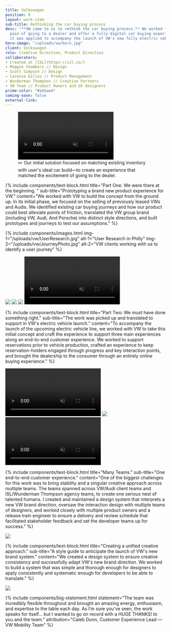 ```yaml
---
title: Volkswagen
position: 0
layout: work-item
sub-title: Rethinking the car buying process
desc: "**VW came to us to rethink the car buying process.** We worked to ditch the
  pain of going to a dealer and offer a fully digital car buying experience. Later,
  it was applied to accompany the launch of VW's new fully electric vehicles."
hero-image: "/uploads/vw/hero.jpg"
client: Volkswagon
role: Creative Direction, Product Direction
collaborators:
- Created at [ISL](https://isl.co/)
- Maggie Chambers // Design
- Scott Simpson // Design
- Caresse Gilles // Product Management
- Wunderman Thompson // Creative Partners
- VW Team // Product Owners and UX designers
prime-color: "#a5bae4"
coming-soon: false
external-link: 
---
```


<figure class="figure paddedVideo">
    <video autoplay controls loop muted>
        <source src="/uploads/vw/MogoHome.mp4" type="video/mp4">
    </video>
  <figcaption>✏️ Our initial solution focused on matching existing inventory with user's ideal car build—to create an experience that matched the excitement of going to the dealer. </figcaption>
</figure>

{% include components/text-block.html
    title="Part One: We were there at the beginning.  "
    sub-title="Prototyping a brand new product experience for VW."
    content="We worked with VW to build the concept from the ground up. In its initial phase, we focused on the selling of previously leased VWs and Audis. We identified existing car buying journeys and how our product could best alleviate points of friction, translated the VW group brand (including VW, Audi, And Porsche) into distinct style directions, and built prototypes and journeys to test our assumptions."
%}

{% include components/images.html
    img-1="/uploads/vw/UserResearch.jpg"
    alt-1="User Research in Philly"
    img-2="/uploads/vw/JourneyPhoto.jpg"
    alt-2="VW clients working with us to identify a user journey"
%}

<img class="padded-image" src="/uploads/vw/Journey.jpg">

<img class="padded-image" src="/uploads/vw/designdirections.jpg">

<img class="fullWidth-image" src="/uploads/vw/comps.jpg">

<video class="paddedVideo" autoplay controls loop muted>
    <source src="/uploads/vw/selectiontrimdown4_dowsized.mp4" type="video/mp4">
</video>


{% include components/text-block.html
    title="Part Two: We must have done something right."
    sub-title="The work was picked up and translated to support in VW's electric vehicle launch."
    content="To accompany the launch of the upcoming electric vehicle line, we worked with VW to take this initial concept and craft the experience to support three main experiences along an end-to-end customer experience. We worked to support reservations prior to vehicle production, crafted an experience to keep reservation-holders engaged through progress and key interaction points, and brought the dealership to the consumer through an entirely online buying experience."
%}

<!-- <img class="fullWidth-image" src="/uploads/vw/CW5comps1.jpg"> -->
<!-- <img class="fullWidth-image" src="/uploads/vw/CW5comps2.jpg"> -->
<!-- <img class="padded-image" src="/uploads/vw/CW5comps3.jpg"> -->

<video class="inlineVideo" autoplay controls loop muted>
    <source src="/uploads/vw/config.mp4" type="video/mp4">
</video>
<!-- <video class="inlineVideo" autoplay controls loop muted>
    <source src="/uploads/vw/oiw.mp4" type="video/mp4">
</video> -->
<img class="fullWidth-image" src="/uploads/vw/CW5comps2.jpg">
<video class="paddedVideo" autoplay controls loop muted>
    <source src="/uploads/vw/checkout.mp4" type="video/mp4">
</video>


{% include components/text-block.html
    title="Many Teams."
    sub-title="One end-to-end customer experience."
    content="One of the biggest challenges for this work was to bring stability and a singular creative approach across multiple teams. The teams spanned across VW/Audi client teams and ISL/Wunderman Thompson agency teams, to create one serious nest of talented humans. I created and maintained a design system that interprets a new VW brand direction, oversaw the interaction design with multiple teams of designers, and worked closely with multiple product owners and a release train engineer to ensure a delivery and review schedule that facilitated stakeholder feedback and set the developer teams up for success."
%}

<img class="padded-image" src="/uploads/vw/flow.jpg">

{% include components/text-block.html
    title="Creating a unified creative approach."
    sub-title="A style guide to anticipate the launch of VW's new brand system."
    content="We created a design system to ensure creative consistency and  successfully adapt VW's new brand direction. We worked to build a system that was simple and thorough enough for designers to apply consistently and systematic enough for developers to be able to translate."
%}

<img class="padded-image" src="/uploads/vw/designsystem.jpg">

{% include components/big-statement.html
    statement="The team was incredibly flexible throughout and brought an amazing energy, enthusiasm, and expertise to the table each day. As I’m sure you’ve seen, the work speaks for itself… but I wanted to go on record with a HUGE THANKS! to you and the team."
    attribution="Caleb Dunn, Customer Experience Lead — VW Mobility Team"
%}

<!-- {% include components/pwProtect.html %} -->
